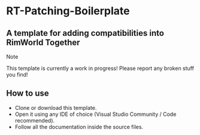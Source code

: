 # RT-Patching-Boilerplate
## A template for adding compatibilities into RimWorld Together

> [!NOTE]
> This template is currently a work in progress! Please report any broken stuff you find!

## How to use
- Clone or download this template.
- Open it using any IDE of choice (Visual Studio Community / Code recommended).
- Follow all the documentation inside the source files.
